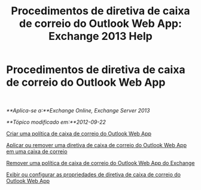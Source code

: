 ﻿---
title: 'Procedimentos de diretiva de caixa de correio do Outlook Web App: Exchange 2013 Help'
TOCTitle: Procedimentos de diretiva de caixa de correio do Outlook Web App
ms:assetid: 2f9fc960-6d0b-472a-a81a-6d8b629b4d5d
ms:mtpsurl: https://technet.microsoft.com/pt-br/library/JJ674295(v=EXCHG.150)
ms:contentKeyID: 50485254
ms.date: 05/22/2018
mtps_version: v=EXCHG.150
ms.translationtype: MT
---

# Procedimentos de diretiva de caixa de correio do Outlook Web App

 

_**Aplica-se a:**Exchange Online, Exchange Server 2013_

_**Tópico modificado em:**2012-09-22_

[Criar uma política de caixa de correio do Outlook Web App](create-an-outlook-web-app-mailbox-policy-exchange-2013-help.md)

[Aplicar ou remover uma diretiva de caixa de correio do Outlook Web App em uma caixa de correio](apply-or-remove-an-outlook-web-app-mailbox-policy-on-a-mailbox-exchange-2013-help.md)

[Remover uma política de caixa de correio do Outlook Web App do Exchange](remove-an-outlook-web-app-mailbox-policy-from-exchange-exchange-2013-help.md)

[Exibir ou configurar as propriedades de diretiva de caixa de correio do Outlook Web App](view-or-configure-outlook-web-app-mailbox-policy-properties-exchange-2013-help.md)

